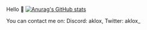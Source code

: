 Hello 👀
[![Anurag's GitHub stats](https://github-readme-stats.vercel.app/api?username=Aklox31)](https://github.com/anuraghazra/github-readme-stats)

You can contact me on:
Discord: aklox, Twitter: aklox_
